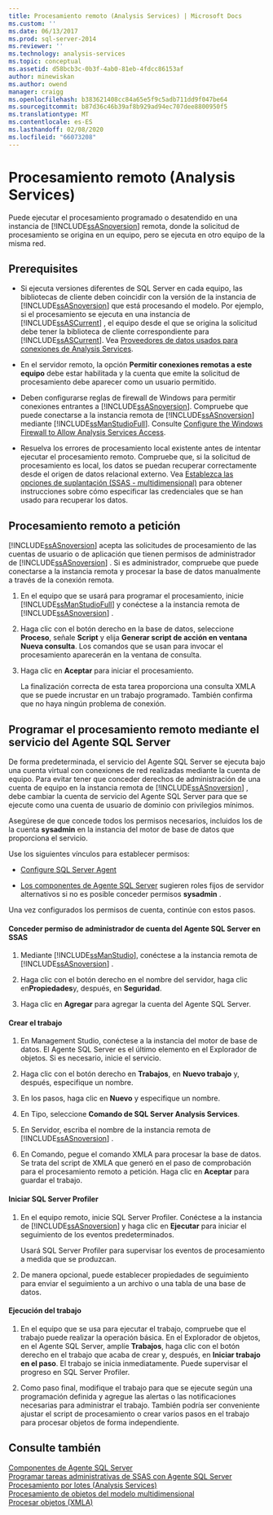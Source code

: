 ```yaml
---
title: Procesamiento remoto (Analysis Services) | Microsoft Docs
ms.custom: ''
ms.date: 06/13/2017
ms.prod: sql-server-2014
ms.reviewer: ''
ms.technology: analysis-services
ms.topic: conceptual
ms.assetid: d58bcb3c-0b3f-4ab0-81eb-4fdcc86153af
author: minewiskan
ms.author: owend
manager: craigg
ms.openlocfilehash: b383621408cc84a65e5f9c5adb711dd9f047be64
ms.sourcegitcommit: b87d36c46b39af8b929ad94ec707dee8800950f5
ms.translationtype: MT
ms.contentlocale: es-ES
ms.lasthandoff: 02/08/2020
ms.locfileid: "66073208"
---
```

# <a name="remote-processing-analysis-services"></a>Procesamiento remoto (Analysis Services)
  Puede ejecutar el procesamiento programado o desatendido en una instancia de [!INCLUDE[ssASnoversion](../../includes/ssasnoversion-md.md)] remota, donde la solicitud de procesamiento se origina en un equipo, pero se ejecuta en otro equipo de la misma red.  
  
## <a name="prerequisites"></a>Prerequisites  
  
-   Si ejecuta versiones diferentes de SQL Server en cada equipo, las bibliotecas de cliente deben coincidir con la versión de la instancia de [!INCLUDE[ssASnoversion](../../includes/ssasnoversion-md.md)] que está procesando el modelo. Por ejemplo, si el procesamiento se ejecuta en una instancia de [!INCLUDE[ssASCurrent](../../includes/ssascurrent-md.md)] , el equipo desde el que se origina la solicitud debe tener la biblioteca de cliente correspondiente para [!INCLUDE[ssASCurrent](../../includes/ssascurrent-md.md)]. Vea [Proveedores de datos usados para conexiones de Analysis Services](../instances/data-providers-used-for-analysis-services-connections.md).  
  
-   En el servidor remoto, la opción **Permitir conexiones remotas a este equipo** debe estar habilitada y la cuenta que emite la solicitud de procesamiento debe aparecer como un usuario permitido.  
  
-   Deben configurarse reglas de firewall de Windows para permitir conexiones entrantes a [!INCLUDE[ssASnoversion](../../includes/ssasnoversion-md.md)]. Compruebe que puede conectarse a la instancia remota de [!INCLUDE[ssASnoversion](../../includes/ssasnoversion-md.md)] mediante [!INCLUDE[ssManStudioFull](../../includes/ssmanstudiofull-md.md)]. Consulte [Configure the Windows Firewall to Allow Analysis Services Access](../instances/configure-the-windows-firewall-to-allow-analysis-services-access.md).  
  
-   Resuelva los errores de procesamiento local existente antes de intentar ejecutar el procesamiento remoto. Compruebe que, si la solicitud de procesamiento es local, los datos se puedan recuperar correctamente desde el origen de datos relacional externo. Vea [Establezca las opciones de suplantación &#40;SSAS - multidimensional&#41;](set-impersonation-options-ssas-multidimensional.md) para obtener instrucciones sobre cómo especificar las credenciales que se han usado para recuperar los datos.  
  
## <a name="on-demand-remote-processing"></a>Procesamiento remoto a petición  
 
  [!INCLUDE[ssASnoversion](../../includes/ssasnoversion-md.md)] acepta las solicitudes de procesamiento de las cuentas de usuario o de aplicación que tienen permisos de administrador de [!INCLUDE[ssASnoversion](../../includes/ssasnoversion-md.md)] . Si es administrador, compruebe que puede conectarse a la instancia remota y procesar la base de datos manualmente a través de la conexión remota.  
  
1.  En el equipo que se usará para programar el procesamiento, inicie [!INCLUDE[ssManStudioFull](../../includes/ssmanstudiofull-md.md)] y conéctese a la instancia remota de [!INCLUDE[ssASnoversion](../../includes/ssasnoversion-md.md)] .  
  
2.  Haga clic con el botón derecho en la base de datos, seleccione **Proceso**, señale **Script** y elija **Generar script de acción en ventana Nueva consulta**. Los comandos que se usan para invocar el procesamiento aparecerán en la ventana de consulta.  
  
3.  Haga clic en **Aceptar** para iniciar el procesamiento.  
  
     La finalización correcta de esta tarea proporciona una consulta XMLA que se puede incrustar en un trabajo programado. También confirma que no haya ningún problema de conexión.  
  
## <a name="schedule-remote-processing-using-sql-server-agent-service"></a>Programar el procesamiento remoto mediante el servicio del Agente SQL Server  
 De forma predeterminada, el servicio del Agente SQL Server se ejecuta bajo una cuenta virtual con conexiones de red realizadas mediante la cuenta de equipo. Para evitar tener que conceder derechos de administración de una cuenta de equipo en la instancia remota de [!INCLUDE[ssASnoversion](../../includes/ssasnoversion-md.md)] , debe cambiar la cuenta de servicio del Agente SQL Server para que se ejecute como una cuenta de usuario de dominio con privilegios mínimos.  
  
 Asegúrese de que concede todos los permisos necesarios, incluidos los de la cuenta **sysadmin** en la instancia del motor de base de datos que proporciona el servicio.  
  
 Use los siguientes vínculos para establecer permisos:  
  
-   [Configure SQL Server Agent](../../ssms/agent/configure-sql-server-agent.md)  
  
-   [Los componentes de Agente SQL Server](../../ssms/agent/sql-server-agent.md#Components) sugieren roles fijos de servidor alternativos si no es posible conceder permisos **sysadmin** .  
  
 Una vez configurados los permisos de cuenta, continúe con estos pasos.  
  
#### <a name="grant-the-sql-server-agent-account-administrator-permission-on-ssas"></a>Conceder permiso de administrador de cuenta del Agente SQL Server en SSAS  
  
1.  Mediante [!INCLUDE[ssManStudio](../../includes/ssmanstudio-md.md)], conéctese a la instancia remota de [!INCLUDE[ssASnoversion](../../includes/ssasnoversion-md.md)] .  
  
2.  Haga clic con el botón derecho en el nombre del servidor, haga clic en**Propiedades**y, después, en **Seguridad**.  
  
3.  Haga clic en **Agregar** para agregar la cuenta del Agente SQL Server.  
  
#### <a name="create-the-job"></a>Crear el trabajo  
  
1.  En Management Studio, conéctese a la instancia del motor de base de datos. El Agente SQL Server es el último elemento en el Explorador de objetos. Si es necesario, inicie el servicio.  
  
2.  Haga clic con el botón derecho en **Trabajos**, en **Nuevo trabajo** y, después, especifique un nombre.  
  
3.  En los pasos, haga clic en **Nuevo** y especifique un nombre.  
  
4.  En Tipo, seleccione **Comando de SQL Server Analysis Services**.  
  
5.  En Servidor, escriba el nombre de la instancia remota de [!INCLUDE[ssASnoversion](../../includes/ssasnoversion-md.md)] .  
  
6.  En Comando, pegue el comando XMLA para procesar la base de datos. Se trata del script de XMLA que generó en el paso de comprobación para el procesamiento remoto a petición. Haga clic en **Aceptar** para guardar el trabajo.  
  
#### <a name="start-sql-server-profiler"></a>Iniciar SQL Server Profiler  
  
1.  En el equipo remoto, inicie SQL Server Profiler. Conéctese a la instancia de [!INCLUDE[ssASnoversion](../../includes/ssasnoversion-md.md)] y haga clic en **Ejecutar** para iniciar el seguimiento de los eventos predeterminados.  
  
     Usará SQL Server Profiler para supervisar los eventos de procesamiento a medida que se produzcan.  
  
2.  De manera opcional, puede establecer propiedades de seguimiento para enviar el seguimiento a un archivo o una tabla de una base de datos.  
  
#### <a name="run-the-job"></a>Ejecución del trabajo  
  
1.  En el equipo que se usa para ejecutar el trabajo, compruebe que el trabajo puede realizar la operación básica. En el Explorador de objetos, en el Agente SQL Server, amplíe **Trabajos**, haga clic con el botón derecho en el trabajo que acaba de crear y, después, en **Iniciar trabajo en el paso**. El trabajo se inicia inmediatamente. Puede supervisar el progreso en SQL Server Profiler.  
  
2.  Como paso final, modifique el trabajo para que se ejecute según una programación definida y agregue las alertas o las notificaciones necesarias para administrar el trabajo. También podría ser conveniente ajustar el script de procesamiento o crear varios pasos en el trabajo para procesar objetos de forma independiente.  
  
## <a name="see-also"></a>Consulte también  
 [Componentes de Agente SQL Server](../../ssms/agent/sql-server-agent.md#Components)   
 [Programar tareas administrativas de SSAS con Agente SQL Server](../instances/schedule-ssas-administrative-tasks-with-sql-server-agent.md)   
 [Procesamiento por lotes &#40;Analysis Services&#41;](batch-processing-analysis-services.md)   
 [Procesamiento de objetos del modelo multidimensional](processing-a-multidimensional-model-analysis-services.md)   
 [Procesar objetos &#40;XMLA&#41;](https://docs.microsoft.com/bi-reference/xmla/xml-elements-objects)  
  
  
